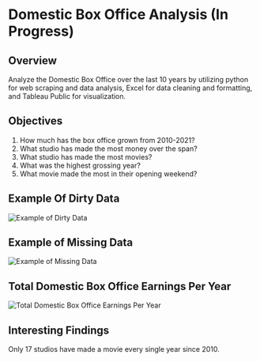 # Domestic Box Office Analysis (In Progress) 
## Overview 
Analyze the Domestic Box Office over the last 10 years by utilizing python for web scraping and data analysis, Excel for data cleaning and formatting, and Tableau Public for visualization.  

## Objectives
1. How much has the box office grown from 2010-2021?
2. What studio has made the most money over the span?
3. What studio has made the most movies?
4. What was the highest grossing year?
5. What movie made the most in their opening weekend?

## Example Of Dirty Data
![Example of Dirty Data](https://user-images.githubusercontent.com/100823027/192124433-5dd5c57f-616a-4a3b-bf80-837ebffad2ce.PNG)
## Example of Missing Data
![Example of Missing Data](https://user-images.githubusercontent.com/100823027/192124437-2c1e65a0-835b-422a-a357-8343169eb254.PNG)
## Total Domestic Box Office Earnings Per Year
![Total Domestic Box Office Earnings Per Year](https://user-images.githubusercontent.com/100823027/192124430-6fa24fda-68ca-4d05-b3df-e979b5e1a53d.PNG)


## Interesting Findings
Only 17 studios have made a movie every single year since 2010.
